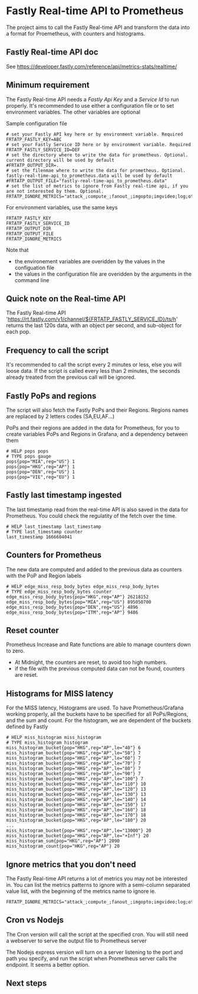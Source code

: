 # Fastly Real-time API to Prometheus

The project aims to call the Fastly Real-time API and transform the data into a format for Proemetheus, with counters and histograms.

## Fastly Real-time API doc
See https://developer.fastly.com/reference/api/metrics-stats/realtime/

## Minimum requirement
The Fastly Real-time API needs a *Fastly Api Key* and a *Service Id* to run properly. It's recommended to use either a configuration file or to set environment variables.
The other variables are optional

Sample configuration file
```
# set your Fastly API key here or by environment variable. Required
FRTATP_FASTLY_KEY=ABC
# set your Fastly Service ID here or by environment variable. Required
FRTATP_FASTLY_SERVICE_ID=DEF
# set the directory where to write the data for prometheus. Optional. current directory will be used by default
#FRTATP_OUTPUT_DIR=.
# set the filenmae where to write the data for prometheus. Optional. fastly-real-time-api_to_prometheus.data will be used by default
#FRTATP_OUTPUT_FILE="fastly-real-time-api_to_prometheus.data"
# set the list of metrics to ignore from Fastly real-time api, if you are not interested by them. Optional.
FRTATP_IGNORE_METRICS="attack_;compute_;fanout_;imgopto;imgvideo;log;otfp;waf;websocket;billed;deliver_sub;error_;fetch_;hash_sub_;hit_sub_;object_size;pass_sub;predeliver_sub;prehash_sub;recv_sub;synth;video"
```

For environment variables, use the same keys
```
FRTATP_FASTLY_KEY
FRTATP_FASTLY_SERVICE_ID
FRTATP_OUTPUT_DIR
FRTATP_OUTPUT_FILE
FRTATP_IGNORE_METRICS
```

Note that 
- the environement variables are overidden by the values in the configuation file
- the values in the configuration file are overidden by the arguments in the command line

## Quick note on the Real-time API
The Fastly Real-time API 'https://rt.fastly.com/v1/channel/${FRTATP_FASTLY_SERVICE_ID}/ts/h' returns the last 120s data, with an object per second, and sub-object for each pop. 

## Frequency to call the script
It's recommended to call the script every 2 minutes or less, else you will loose data. If the script is called every less than 2 minutes, the seconds already treated from the previous call will be ignored.


## Fastly PoPs and regions
The script will also fetch the Fastly PoPs and their Regions. Regions names are replaced by 2 letters codes (SA,EU,AF...)

PoPs and their regions are added in the data for Prometheus, for you to create variables PoPs and Regions in Grafana, and a dependency between them
```
# HELP pops pops
# TYPE pops gauge
pops{pop="MIA",reg="US"} 1
pops{pop="HKG",reg="AP"} 1
pops{pop="DEN",reg="US"} 1
pops{pop="VIE",reg="EU"} 1
```

## Fastly last timestamp ingested
The last timestamp read from the real-time API is also saved in the data for Prometheus. You could check the regulatity of the fetch over the time.
```
# HELP last_timestamp last_timestamp
# TYPE last_timestamp counter
last_timestamp 1666604041
```

## Counters for Prometheus
The new data are computed and added to the previous data as counters with the PoP and Region labels
```
# HELP edge_miss_resp_body_bytes edge_miss_resp_body_bytes
# TYPE edge_miss_resp_body_bytes counter
edge_miss_resp_body_bytes{pop="HKG",reg="AP"} 26218152
edge_miss_resp_body_bytes{pop="MIA",reg="US"} 895050700
edge_miss_resp_body_bytes{pop="DEN",reg="US"} 4896
edge_miss_resp_body_bytes{pop="ITM",reg="AP"} 9486
```

## Reset counter
Prometheus Increase and Rate functions are able to manage counters down to zero.
- At Midnight, the counters are reset, to avoid too high numbers.
- if the file with the previous computed data can not be found, counters are reset. 

## Histograms for MISS latency
For the MISS latency, Histograms are used. To have Prometheus/Grafana working properly, all the buckets have to be specified for all PoPs/Regions, and the sum and count. For the histogram, we are dependent of the buckets defined by Fastly
```
# HELP miss_histogram miss_histogram
# TYPE miss_histogram histogram
miss_histogram_bucket{pop="HKG",reg="AP",le="40"} 6
miss_histogram_bucket{pop="HKG",reg="AP",le="50"} 7
miss_histogram_bucket{pop="HKG",reg="AP",le="60"} 7
miss_histogram_bucket{pop="HKG",reg="AP",le="70"} 7
miss_histogram_bucket{pop="HKG",reg="AP",le="80"} 7
miss_histogram_bucket{pop="HKG",reg="AP",le="90"} 7
miss_histogram_bucket{pop="HKG",reg="AP",le="100"} 7
miss_histogram_bucket{pop="HKG",reg="AP",le="110"} 10
miss_histogram_bucket{pop="HKG",reg="AP",le="120"} 13
miss_histogram_bucket{pop="HKG",reg="AP",le="130"} 13
miss_histogram_bucket{pop="HKG",reg="AP",le="140"} 14
miss_histogram_bucket{pop="HKG",reg="AP",le="150"} 17
miss_histogram_bucket{pop="HKG",reg="AP",le="160"} 18
miss_histogram_bucket{pop="HKG",reg="AP",le="170"} 18
miss_histogram_bucket{pop="HKG",reg="AP",le="180"} 20
...
miss_histogram_bucket{pop="HKG",reg="AP",le="13000"} 20
miss_histogram_bucket{pop="HKG",reg="AP",le="+Inf"} 20
miss_histogram_sum{pop="HKG",reg="AP"} 2090
miss_histogram_count{pop="HKG",reg="AP"} 20
```

## Ignore metrics that you don't need
The Fastly Real-time API returns a lot of metrics you may not be interested in. You can list the metrics patterns to ignore with a semi-column separated value list, with the beginning of the metrics name to ignore
ie.
```
FRTATP_IGNORE_METRICS="attack_;compute_;fanout_;imgopto;imgvideo;log;otfp;waf;websocket;billed;deliver_sub;error_;fetch_;hash_sub_;hit_sub_;object_size;pass_sub;predeliver_sub;prehash_sub;recv_sub;synth;video"
```

## Cron vs Nodejs
The Cron version will call the script at the specified cron. You will still need a webserver to serve the output file to Prometheus server

The Nodejs express version will turn on a server listening to the port and path you specify, and run the script when Prometheus server calls the endpoint. It seems a better option.

## Next steps
